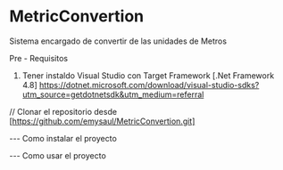# MetricConvertion
Sistema encargado de convertir de las unidades de Metros


Pre - Requisitos
1. Tener instaldo Visual Studio con Target Framework [.Net Framework 4.8] https://dotnet.microsoft.com/download/visual-studio-sdks?utm_source=getdotnetsdk&utm_medium=referral

// Clonar el repositorio desde [https://github.com/emysaul/MetricConvertion.git]

--- Como instalar el proyecto

--- Como usar el proyecto